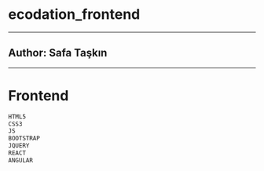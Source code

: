 # ecodation_frontend
-------
## Author: Safa Taşkın

--------
# Frontend
```sh 
HTML5 
CSS3
JS
BOOTSTRAP
JQUERY 
REACT
ANGULAR 
```
